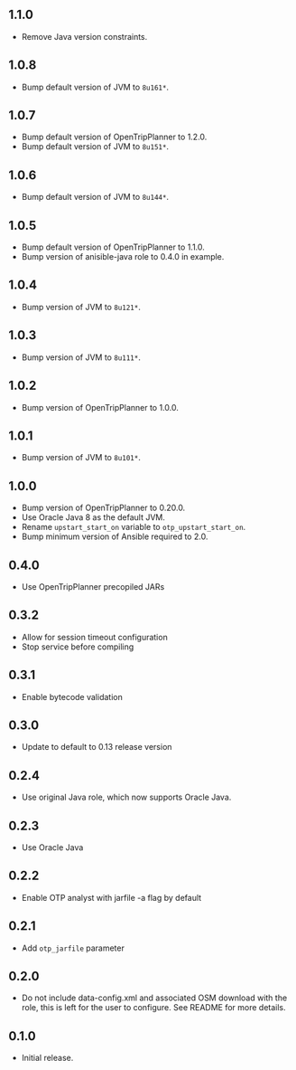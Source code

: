 ## 1.1.0
- Remove Java version constraints.

## 1.0.8
- Bump default version of JVM to `8u161*`.

## 1.0.7

- Bump default version of OpenTripPlanner to 1.2.0.
- Bump default version of JVM to `8u151*`.

## 1.0.6

- Bump default version of JVM to `8u144*`.

## 1.0.5

- Bump default version of OpenTripPlanner to 1.1.0.
- Bump version of anisible-java role to 0.4.0 in example.

## 1.0.4

- Bump version of JVM to `8u121*`.

## 1.0.3

- Bump version of JVM to `8u111*`.

## 1.0.2

- Bump version of OpenTripPlanner to 1.0.0.

## 1.0.1

- Bump version of JVM to `8u101*`.

## 1.0.0

- Bump version of OpenTripPlanner to 0.20.0.
- Use Oracle Java 8 as the default JVM.
- Rename `upstart_start_on` variable to `otp_upstart_start_on`.
- Bump minimum version of Ansible required to 2.0.

## 0.4.0

- Use OpenTripPlanner precopiled JARs

## 0.3.2

- Allow for session timeout configuration
- Stop service before compiling

## 0.3.1

- Enable bytecode validation

## 0.3.0

- Update to default to 0.13 release version

## 0.2.4

- Use original Java role, which now supports Oracle Java.

## 0.2.3

- Use Oracle Java

## 0.2.2

- Enable OTP analyst with jarfile -a flag by default

## 0.2.1

- Add `otp_jarfile` parameter

## 0.2.0

- Do not include data-config.xml and associated OSM download with the role,
    this is left for the user to configure. See README for more details.

## 0.1.0

- Initial release.
